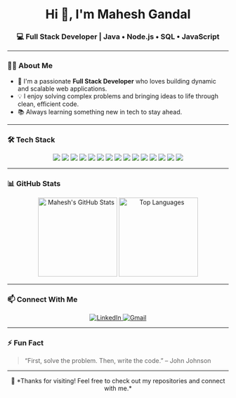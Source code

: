 <h1 align="center">Hi 👋, I'm Mahesh Gandal</h1>
<h3 align="center">💻 Full Stack Developer | Java • Node.js • SQL • JavaScript</h3>

---

### 🧑‍💻 About Me

- 🚀 I'm a passionate **Full Stack Developer** who loves building dynamic and scalable web applications.
- 💡 I enjoy solving complex problems and bringing ideas to life through clean, efficient code.
- 📚 Always learning something new in tech to stay ahead.

---

### 🛠️ Tech Stack

<p align="center">
  <img src="https://img.shields.io/badge/Java-ED8B00?style=for-the-badge&logo=java&logoColor=white"/>
  <img src="https://img.shields.io/badge/Python-3776AB?style=for-the-badge&logo=python&logoColor=white"/>
  <img src="https://img.shields.io/badge/C-00599C?style=for-the-badge&logo=c&logoColor=white"/>
  <img src="https://img.shields.io/badge/C++-00599C?style=for-the-badge&logo=c%2B%2B&logoColor=white"/>
  <img src="https://img.shields.io/badge/SQL-336791?style=for-the-badge&logo=postgresql&logoColor=white"/>
  <img src="https://img.shields.io/badge/MySQL-00758F?style=for-the-badge&logo=mysql&logoColor=white"/>
  <img src="https://img.shields.io/badge/PHP-777BB4?style=for-the-badge&logo=php&logoColor=white"/>
  <img src="https://img.shields.io/badge/JavaScript-F7DF1E?style=for-the-badge&logo=javascript&logoColor=black"/>
  <img src="https://img.shields.io/badge/Node.js-339933?style=for-the-badge&logo=node.js&logoColor=white"/>
  <img src="https://img.shields.io/badge/React-20232A?style=for-the-badge&logo=react&logoColor=61DAFB"/>
  <img src="https://img.shields.io/badge/HTML5-E34F26?style=for-the-badge&logo=html5&logoColor=white"/>
  <img src="https://img.shields.io/badge/CSS3-1572B6?style=for-the-badge&logo=css3&logoColor=white"/>
  <img src="https://img.shields.io/badge/Git-F05032?style=for-the-badge&logo=git&logoColor=white"/>
  <img src="https://img.shields.io/badge/VS%20Code-007ACC?style=for-the-badge&logo=visual-studio-code&logoColor=white"/>
  <img src="https://img.shields.io/badge/Postman-FF6C37?style=for-the-badge&logo=postman&logoColor=white"/>
</p>

---

### 📊 GitHub Stats

<p align="center">
  <img src="https://github-readme-stats.vercel.app/api?username=maheshgandal&show_icons=true&theme=tokyonight" alt="Mahesh's GitHub Stats" height="180px"/>
  <img src="https://github-readme-stats.vercel.app/api/top-langs/?username=maheshgandal&layout=compact&theme=tokyonight" alt="Top Languages" height="180px"/>
</p>

---

### 📫 Connect With Me

<p align="center">
  <a href="[https://www.linkedin.com/in/your-link-here](https://www.linkedin.com/in/mahesh-gandal-33b332265/)" target="_blank">
    <img src="https://img.shields.io/badge/LinkedIn-blue?style=for-the-badge&logo=linkedin&logoColor=white" alt="LinkedIn"/>
  </a>
  <a href="mailto:maheshgandal850@gmail.com">
    <img src="https://img.shields.io/badge/Email-D14836?style=for-the-badge&logo=gmail&logoColor=white" alt="Gmail"/>
  </a>
</p>

---

### ⚡ Fun Fact
> “First, solve the problem. Then, write the code.” – John Johnson

---

<p align="center">
  🚀 *Thanks for visiting! Feel free to check out my repositories and connect with me.*
</p>
